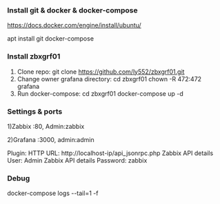 ### Install git & docker & docker-compose
https://docs.docker.com/engine/install/ubuntu/

apt install git docker-compose 

### Install zbxgrf01
1) Clone repo:
git clone https://github.com/ly552/zbxgrf01.git
2) Change owner grafana directory:
cd zbxgrf01
chown -R 472:472 grafana
3) Run docker-compose:
cd zbxgrf01
docker-compose up -d

### Settings & ports
1)Zabbix :80, Admin:zabbix

2)Grafana :3000, admin:admin

Plugin:
HTTP URL: http://localhost-ip/api_jsonrpc.php
Zabbix API details User: Admin
Zabbix API details Password: zabbix

### Debug
docker-compose logs --tail=1 -f
